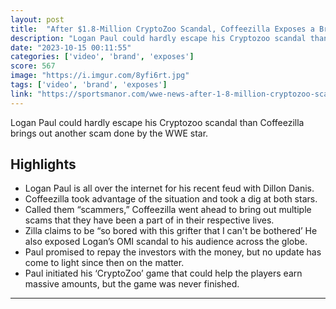 ```yaml
---
layout: post
title:  "After $1.8-Million CryptoZoo Scandal, Coffeezilla Exposes a Brand New Crypto Scam From Logan Paul - Sportsmanor"
description: "Logan Paul could hardly escape his Cryptozoo scandal than Coffeezilla brings out another scam done by the WWE star."
date: "2023-10-15 00:11:55"
categories: ['video', 'brand', 'exposes']
score: 567
image: "https://i.imgur.com/8yfi6rt.jpg"
tags: ['video', 'brand', 'exposes']
link: "https://sportsmanor.com/wwe-news-after-1-8-million-cryptozoo-scandal-coffeezilla-exposes-a-brand-new-crypto-scam-from-logan-paul/"
---
```


Logan Paul could hardly escape his Cryptozoo scandal than Coffeezilla brings out another scam done by the WWE star.

## Highlights

- Logan Paul is all over the internet for his recent feud with Dillon Danis.
- Coffeezilla took advantage of the situation and took a dig at both stars.
- Called them “scammers,” Coffeezilla went ahead to bring out multiple scams that they have been a part of in their respective lives.
- Zilla claims to be “so bored with this grifter that I can't be bothered’ He also exposed Logan’s OMI scandal to his audience across the globe.
- Paul promised to repay the investors with the money, but no update has come to light since then on the matter.
- Paul initiated his ‘CryptoZoo’ game that could help the players earn massive amounts, but the game was never finished.

---

